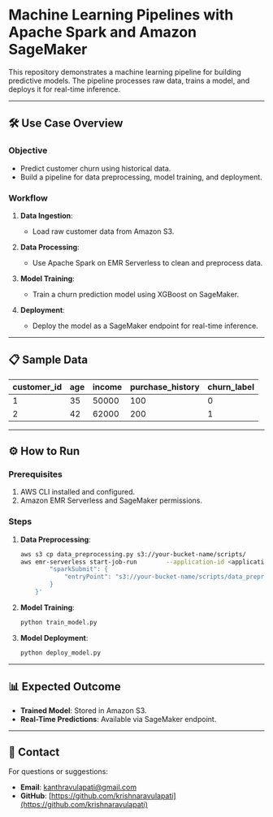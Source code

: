 
# Machine Learning Pipelines with Apache Spark and Amazon SageMaker

This repository demonstrates a machine learning pipeline for building predictive models. The pipeline processes raw data, trains a model, and deploys it for real-time inference.

---

## 🛠️ **Use Case Overview**

### Objective
- Predict customer churn using historical data.
- Build a pipeline for data preprocessing, model training, and deployment.

### Workflow
1. **Data Ingestion**:
   - Load raw customer data from Amazon S3.

2. **Data Processing**:
   - Use Apache Spark on EMR Serverless to clean and preprocess data.

3. **Model Training**:
   - Train a churn prediction model using XGBoost on SageMaker.

4. **Deployment**:
   - Deploy the model as a SageMaker endpoint for real-time inference.

---

## 📋 **Sample Data**

| customer_id | age | income  | purchase_history | churn_label |
|-------------|-----|---------|------------------|-------------|
| 1           | 35  | 50000  | 100              | 0           |
| 2           | 42  | 62000  | 200              | 1           |

---

## ⚙️ **How to Run**

### Prerequisites
1. AWS CLI installed and configured.
2. Amazon EMR Serverless and SageMaker permissions.

### Steps
1. **Data Preprocessing**:
   ```bash
   aws s3 cp data_preprocessing.py s3://your-bucket-name/scripts/
   aws emr-serverless start-job-run        --application-id <application-id>        --execution-role-arn <execution-role-arn>        --job-driver '{
           "sparkSubmit": {
               "entryPoint": "s3://your-bucket-name/scripts/data_preprocessing.py"
           }
       }'
   ```

2. **Model Training**:
   ```bash
   python train_model.py
   ```

3. **Model Deployment**:
   ```bash
   python deploy_model.py
   ```

---

## 📊 **Expected Outcome**
- **Trained Model**: Stored in Amazon S3.
- **Real-Time Predictions**: Available via SageMaker endpoint.

---

## 📧 **Contact**
For questions or suggestions:
- **Email**: kanthravulapati@gmail.com 
- **GitHub**: [https://github.com/krishnaravulapati](https://github.com/krishnaravulapati)
